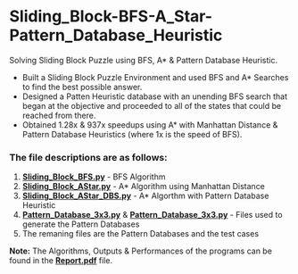 # Sliding_Block-BFS-A_Star-Pattern_Database_Heuristic
Solving Sliding Block Puzzle using BFS, A* & Pattern Database Heuristic.
- Built a Sliding Block Puzzle Environment and used BFS and A* Searches to find the best possible answer.
- Designed a Patten Heuristic database with an unending BFS search that began at the objective and proceeded to all of the states that could be reached from there.
- Obtained 1.28x & 937x speedups using A* with Manhattan Distance & Pattern Database Heuristics (where 1x is the speed of BFS).

### The file descriptions are as follows:
1) [**Sliding_Block_BFS.py**](Sliding_Block_BFS.py) - BFS Algorithm
2) [**Sliding_Block_AStar.py**](Sliding_Block_AStar.py) - A* Algorithm using Manhattan Distance
3) [**Sliding_Block_AStar_DBS.py**](Sliding_Block_AStar_DBS.py) - A* Algorthm with Pattern Database Heuristic
4) [**Pattern_Database_3x3.py**](Pattern_Database_3x3.py) & [**Pattern_Database_3x3.py**](Pattern_Database_3x3.py) - Files used to generate the Pattern Databases
5) The remaning files are the Pattern Databases and the test cases

**Note:** The Algorithms, Outputs & Performances of the programs can be found in the [**Report.pdf**](Report.pdf) file.
